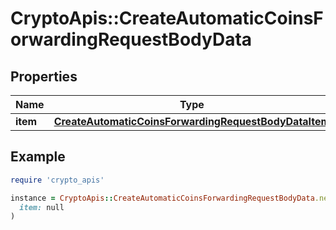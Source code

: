# CryptoApis::CreateAutomaticCoinsForwardingRequestBodyData

## Properties

| Name | Type | Description | Notes |
| ---- | ---- | ----------- | ----- |
| **item** | [**CreateAutomaticCoinsForwardingRequestBodyDataItem**](CreateAutomaticCoinsForwardingRequestBodyDataItem.md) |  |  |

## Example

```ruby
require 'crypto_apis'

instance = CryptoApis::CreateAutomaticCoinsForwardingRequestBodyData.new(
  item: null
)
```

